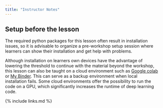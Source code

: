 ```yaml
---
title: "Instructor Notes"
---
```


## Setup before the lesson
The required python packages for this lesson often result in installation issues,
so it is advisable to organize a pre-workshop setup session where learners can show their installation and get help with problems.

Although installation on learners own devices have the advantage of lowering the threshold to continue with the material beyond the workshop, this lesson can also be taught on a cloud environment such as [Google colab](https://colab.research.google.com/) or [My Binder](https://github.com/carpentries/scaffolds/blob/master/instructions/workshop-coordination.md#my-binder). This can serve as a backup environment when local installation fails. Some cloud environments offer the possibility to run the code on a GPU, which significantly increases the runtime of deep learning code.


{% include links.md %}
